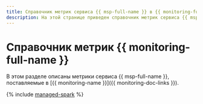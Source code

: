 ```yaml
---
title: Справочник метрик сервиса {{ msp-full-name }} в {{ monitoring-full-name }}
description: На этой странице приведен справочник метрик сервиса {{ msp-full-name }}, поставляемых в {{ monitoring-full-name }}.
---
```


# Справочник метрик {{ monitoring-full-name }}

В этом разделе описаны метрики сервиса {{ msp-full-name }}, поставляемые в [{{ monitoring-name }}]({{ monitoring-doc-links }}).

{% include [managed-spark](../_includes/monitoring/metrics-ref/managed-spark.md) %}